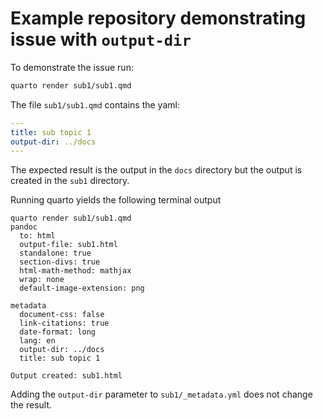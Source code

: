 # Example repository demonstrating issue with `output-dir`

To demonstrate the issue run:
```bash
quarto render sub1/sub1.qmd
```

The file `sub1/sub1.qmd` contains the yaml:
```yaml
---
title: sub topic 1
output-dir: ../docs
---
```

The expected result is the output in the `docs` directory but the output is created in the `sub1` directory. 

Running quarto yields the following terminal output
```
quarto render sub1/sub1.qmd 
pandoc 
  to: html
  output-file: sub1.html
  standalone: true
  section-divs: true
  html-math-method: mathjax
  wrap: none
  default-image-extension: png
  
metadata
  document-css: false
  link-citations: true
  date-format: long
  lang: en
  output-dir: ../docs
  title: sub topic 1
  
Output created: sub1.html

```

Adding the `output-dir` parameter to `sub1/_metadata.yml` does not change the result.